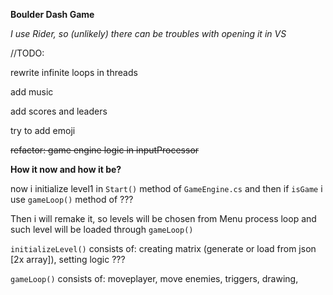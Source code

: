 ﻿**Boulder Dash Game**

_I use Rider, so (unlikely) there can be troubles with opening it in VS_

//TODO: 

rewrite infinite loops in threads

add music

add scores and leaders

try to add emoji

~~refactor: game engine logic in inputProcessor~~

**How it now and how it be?**

now i initialize level1 in `Start()` method of `GameEngine.cs` and
then if `isGame` i use `gameLoop()` method of ???

Then i will remake it, so levels will be chosen from Menu process loop
and such level will be loaded through `gameLoop()`

`initializeLevel()` consists of:
creating matrix (generate or load from json [2x array]), setting logic ???

`gameLoop()` consists of: 
moveplayer, move enemies, triggers, drawing, 
